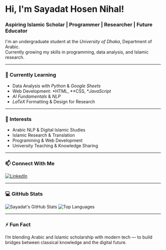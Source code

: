 # Hi, I'm Sayadat Hosen Nihal!  
### Aspiring Islamic Scholar | Programmer | Researcher | Future Educator  

I'm an undergraduate student at the *University of Dhaka*, Department of Arabic.  
Currently growing my skills in programming, data analysis, and Islamic research.

---

### 🌱 Currently Learning
- Data Analysis with *Python* & *Google Sheets*
- Web Development: *HTML, **CSS, **JavaScript*
- *AI Fundamentals* & *NLP*
- *LaTeX* Formatting & Design for Research
---

### 🧠 Interests
- Arabic NLP & Digital Islamic Studies  
- Islamic Research & Translation  
- Programming & Web Development  
- University Teaching & Knowledge Sharing  

---

### 📫 Connect With Me
[![LinkedIn](https://img.shields.io/badge/LinkedIn-Profile-blue?style=flat&logo=linkedin)](https://www.linkedin.com/in/sayadat-hosen-54855a2a7)

---

### 💻 GitHub Stats
![Sayadat's GitHub Stats](https://github-readme-stats.vercel.app/api?username=sayadat-hosen&show_icons=true&theme=default)
![Top Languages](https://github-readme-stats.vercel.app/api/top-langs/?username=sayadat-hosen&layout=compact)

---

### ⚡ Fun Fact
I’m blending Arabic and Islamic scholarship with modern tech — to build bridges between classical knowledge and the digital future.
